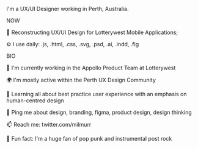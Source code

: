 I'm a UX/UI Designer working in Perth, Australia.

NOW

🦄 Reconstructing UX/UI Design for Lotterywest Mobile Applications;

⚙️ I use daily: .js, .html, .css, .svg, .psd, .ai, .indd, .fig

BIO

🏢 I'm currently working in the Appollo Product Team at Lotterywest

🌍 I'm mostly active within the Perth UX Design Community

🌱 Learning all about best practice user experience with an emphasis on human-centred design 

💬 Ping me about design, branding, figma, product design, design thinking

📫 Reach me: twitter.com/milmurr

🍕 Fun fact: I'm a huge fan of pop punk and instrumental post rock



<!---
murrdev/murrdev is a ✨ special ✨ repository because its `README.md` (this file) appears on your GitHub profile.
You can click the Preview link to take a look at your changes.
--->
